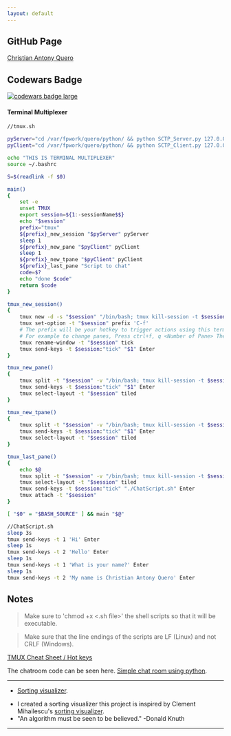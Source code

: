 ```yaml
---
layout: default
---
```

## GitHub Page
<script type="text/javascript" src="https://platform.linkedin.com/badges/js/profile.js" async defer></script>
<div class="LI-profile-badge"  data-version="v1" data-size="large" data-locale="en_US" data-type="vertical" data-theme="dark" data-vanity="christianquero"><a class="LI-simple-link" href='https://ph.linkedin.com/in/christianquero?trk=profile-badge'>Christian Antony Quero</a></div>
<div>
  <h2 class="text">Codewars Badge</h2>
  <a target="_blank" href="https://www.codewars.com/users/christianantonyquero"><img src="https://www.codewars.com/users/christianantonyquero/badges/large" alt="codewars badge large" /></a>
</div>

#### Terminal Multiplexer

```bash
//tmux.sh

pyServer="cd /var/fpwork/quero/python/ && python SCTP_Server.py 127.0.0.1 7777"
pyClient="cd /var/fpwork/quero/python/ && python SCTP_Client.py 127.0.0.1 7777"

echo "THIS IS TERMINAL MULTIPLEXER"
source ~/.bashrc

S=$(readlink -f $0)

main()
{
    set -e
    unset TMUX
    export session=${1:-sessionName$$}
    echo "$session"
    prefix="tmux"
    ${prefix}_new_session "$pyServer" pyServer
    sleep 1
    ${prefix}_new_pane "$pyClient" pyClient
    sleep 1
    ${prefix}_new_tpane "$pyClient" pyClient
    ${prefix}_last_pane "Script to chat"
    code=$?
    echo "done $code"
    return $code
}

tmux_new_session()
{
    tmux new -d -s "$session" "/bin/bash; tmux kill-session -t $session"
    tmux set-option -t "$session" prefix 'C-f'
    # The prefix will be your hotkey to trigger actions using this terminal. C-f means control+f
    # For example to change panes, Press ctrl+f, q <Number of Pane> The panes are numbered starting from 0
    tmux rename-window -t "$session" tick
    tmux send-keys -t $session:"tick" "$1" Enter
}

tmux_new_pane()
{
    tmux split -t "$session" -v "/bin/bash; tmux kill-session -t $session"
    tmux send-keys -t $session:"tick" "$1" Enter
    tmux select-layout -t "$session" tiled
}

tmux_new_tpane()
{
    tmux split -t "$session" -v "/bin/bash; tmux kill-session -t $session"
    tmux send-keys -t $session:"tick" "$1" Enter
    tmux select-layout -t "$session" tiled
}

tmux_last_pane()
{
    echo $@
    tmux split -t "$session" -v "/bin/bash; tmux kill-session -t $session"
    tmux select-layout -t "$session" tiled
    tmux send-keys -t $session:"tick" "./ChatScript.sh" Enter
    tmux attach -t "$session"
}

[ "$0" = "$BASH_SOURCE" ] && main "$@"
```

```bash
//ChatScript.sh
sleep 3s
tmux send-keys -t 1 'Hi' Enter
sleep 1s
tmux send-keys -t 2 'Hello' Enter
sleep 1s
tmux send-keys -t 1 'What is your name?' Enter
sleep 1s
tmux send-keys -t 2 'My name is Christian Antony Quero' Enter

```

## Notes
> Make sure to 'chmod +x <.sh file>' the shell scripts so that it will be executable.

> Make sure that the line endings of the scripts are LF (Linux) and not CRLF (Windows).

[TMUX Cheat Sheet / Hot keys](https://tmuxcheatsheet.com/)


The chatroom code can be seen here.
[Simple chat room using python](https://www.geeksforgeeks.org/simple-chat-room-using-python/).


* * *

*   [Sorting visualizer](https://christianantonyquero.github.io/visualizer).
  - I created a sorting visualizer this project is inspired by Clement Mihailescu's [sorting visualizer](https://clementmihailescu.github.io/Sorting-Visualizer/).
  - "An algorithm must be seen to be believed." -Donald Knuth

* * *
